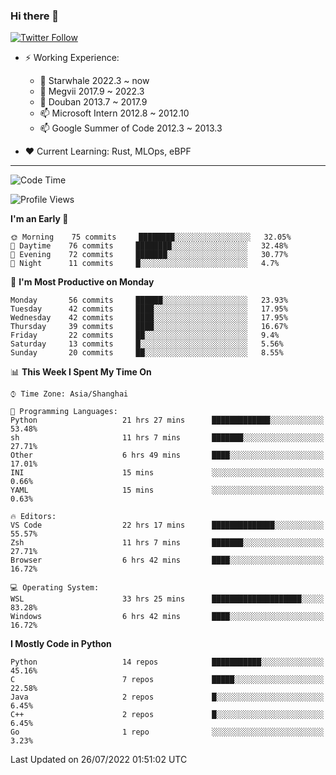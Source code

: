 ### Hi there 👋

[![Twitter Follow](https://img.shields.io/twitter/follow/tianweidut?style=social)](https://twitter.com/tianweidut)

- ⚡ Working Experience:
  - 🔭 Starwhale 2022.3 ~ now
  - 🌱 Megvii 2017.9 ~ 2022.3
  - 🌱 Douban 2013.7 ~ 2017.9
  - 📫 Microsoft Intern 2012.8 ~ 2012.10
  - 📫 Google Summer of Code 2012.3 ~ 2013.3

- ❤️ Current Learning: Rust, MLOps, eBPF

---
<!--START_SECTION:waka-->
![Code Time](http://img.shields.io/badge/Code%20Time-0%20secs-blue)

![Profile Views](http://img.shields.io/badge/Profile%20Views-0-blue)

**I'm an Early 🐤** 

```text
🌞 Morning    75 commits     ████████░░░░░░░░░░░░░░░░░   32.05% 
🌆 Daytime    76 commits     ████████░░░░░░░░░░░░░░░░░   32.48% 
🌃 Evening    72 commits     ███████░░░░░░░░░░░░░░░░░░   30.77% 
🌙 Night      11 commits     █░░░░░░░░░░░░░░░░░░░░░░░░   4.7%

```
📅 **I'm Most Productive on Monday** 

```text
Monday       56 commits     ██████░░░░░░░░░░░░░░░░░░░   23.93% 
Tuesday      42 commits     ████░░░░░░░░░░░░░░░░░░░░░   17.95% 
Wednesday    42 commits     ████░░░░░░░░░░░░░░░░░░░░░   17.95% 
Thursday     39 commits     ████░░░░░░░░░░░░░░░░░░░░░   16.67% 
Friday       22 commits     ██░░░░░░░░░░░░░░░░░░░░░░░   9.4% 
Saturday     13 commits     █░░░░░░░░░░░░░░░░░░░░░░░░   5.56% 
Sunday       20 commits     ██░░░░░░░░░░░░░░░░░░░░░░░   8.55%

```


📊 **This Week I Spent My Time On** 

```text
⌚︎ Time Zone: Asia/Shanghai

💬 Programming Languages: 
Python                   21 hrs 27 mins      █████████████░░░░░░░░░░░░   53.48% 
sh                       11 hrs 7 mins       ███████░░░░░░░░░░░░░░░░░░   27.71% 
Other                    6 hrs 49 mins       ████░░░░░░░░░░░░░░░░░░░░░   17.01% 
INI                      15 mins             ░░░░░░░░░░░░░░░░░░░░░░░░░   0.66% 
YAML                     15 mins             ░░░░░░░░░░░░░░░░░░░░░░░░░   0.63%

🔥 Editors: 
VS Code                  22 hrs 17 mins      ██████████████░░░░░░░░░░░   55.57% 
Zsh                      11 hrs 7 mins       ███████░░░░░░░░░░░░░░░░░░   27.71% 
Browser                  6 hrs 42 mins       ████░░░░░░░░░░░░░░░░░░░░░   16.72%

💻 Operating System: 
WSL                      33 hrs 25 mins      ████████████████████░░░░░   83.28% 
Windows                  6 hrs 42 mins       ████░░░░░░░░░░░░░░░░░░░░░   16.72%

```

**I Mostly Code in Python** 

```text
Python                   14 repos            ███████████░░░░░░░░░░░░░░   45.16% 
C                        7 repos             █████░░░░░░░░░░░░░░░░░░░░   22.58% 
Java                     2 repos             █░░░░░░░░░░░░░░░░░░░░░░░░   6.45% 
C++                      2 repos             █░░░░░░░░░░░░░░░░░░░░░░░░   6.45% 
Go                       1 repo              ░░░░░░░░░░░░░░░░░░░░░░░░░   3.23%

```



 Last Updated on 26/07/2022 01:51:02 UTC
<!--END_SECTION:waka-->